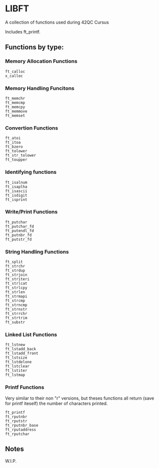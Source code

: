 # LIBFT

A collection of functions used during 42QC Cursus

Includes ft_printf.

## Functions by type: 

### Memory Allocation Functions
	ft_calloc
	x_calloc
### Memory Handling Funcitons
	ft_memchr
	ft_memcmp
	ft_memcpy
	ft_memmove
	ft_memset
### Convertion Functions
	ft_atoi
	ft_itoa
	ft_bzero
	ft_tolower
	ft_str_tolower
	ft_toupper
### Identifying functions
	ft_isalnum
	ft_isaplha
	ft_isascii
	ft_isdigit
	ft_isprint
### Write/Print Functions
	ft_putchar
	ft_putchar_fd
	ft_putendl_fd
	ft_putnbr_fd
	ft_putstr_fd
### String Handling Functions
	ft_split
	ft_strchr
	ft_strdup
	ft_strjoin
	ft_striteri
	ft_strlcat
	ft_strlcpy
	ft_strlen
	ft_strmapi
	ft_strcmp
	ft_strncmp
	ft_strnstr
	ft_strrchr
	ft_strtrim
	ft_substr
### Linked List Functions
	ft_lstnew
	ft_lstadd_back
	ft_lstadd_front
	ft_lstsize
	ft_lstdelone
	ft_lstclear
	ft_lstiter
	ft_lstmap
### Printf Functions
Very similar to their non "r" versions, but theses functions all return (save for printf iteself) the number of characters printed.

	ft_printf
	ft_rputnbr
	ft_rputstr
	ft_rputnbr_base
	ft_rputaddress
	ft_rputchar

## Notes
W.I.P.